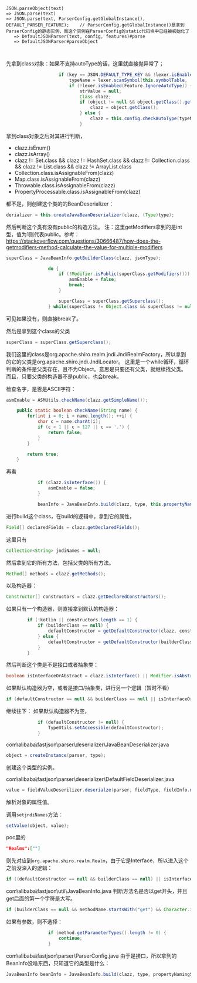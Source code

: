 ```
JSON.parseObject(text)
=> JSON.parse(text)
=> JSON.parse(text, ParserConfig.getGlobalInstance(), DEFAULT_PARSER_FEATURE);    // ParserConfig.getGlobalInstance()是拿到ParserConfig的静态实例，而这个实例在ParserConfig的static代码块中已经被初始化了
   => DefaultJSONParser(text, config, features)#parse
   => DefaultJSONParser#parseObject   
   
   
```
 
 
先拿到class对象：如果不支持autoType的话，这里就直接抛异常了；
```java
                    if (key == JSON.DEFAULT_TYPE_KEY && !lexer.isEnabled(Feature.DisableSpecialKeyDetect)) {
                        typeName = lexer.scanSymbol(this.symbolTable, '"');
                        if (!lexer.isEnabled(Feature.IgnoreAutoType)) {
                            strValue = null;
                            Class clazz;
                            if (object != null && object.getClass().getName().equals(typeName)) {
                                clazz = object.getClass();
                            } else {
                                clazz = this.config.checkAutoType(typeName, (Class)null, lexer.getFeatures());
                            }
```

拿到class对象之后对其进行判断，
- clazz.isEnum()
- clazz.isArray()
- clazz != Set.class && clazz != HashSet.class && clazz != Collection.class && clazz != List.class && clazz != ArrayList.class
- Collection.class.isAssignableFrom(clazz)
- Map.class.isAssignableFrom(clazz)
- Throwable.class.isAssignableFrom(clazz)
- PropertyProcessable.class.isAssignableFrom(clazz)


都不是，则创建这个类的的BeanDeserializer：
```java
derializer = this.createJavaBeanDeserializer(clazz, (Type)type);
```

然后判断这个类有没有public的构造方法。
注：这里getModifiers拿到的是int型，值为1则代表public。参考：https://stackoverflow.com/questions/30666487/how-does-the-getmodifiers-method-calculate-the-value-for-multiple-modifiers

```java
superClass = JavaBeanInfo.getBuilderClass(clazz, jsonType);

                do {
                    if (!Modifier.isPublic(superClass.getModifiers())) {
                        asmEnable = false;
                        break;
                    }

                    superClass = superClass.getSuperclass();
                } while(superClass != Object.class && superClass != null);
```
可见如果没有，则直接break了。

然后是拿到这个class的父类
```java
superClass = superClass.getSuperclass();
```

我们这里的class是org.apache.shiro.realm.jndi.JndiRealmFactory，所以拿到的它的父类是org.apache.shiro.jndi.JndiLocator。
这里是一个while循环，循环判断的条件是父类存在，且不为Object。意思是只要还有父类，就继续找父类。
而且，只要父类的构造器不是public，也会break。



检查名字，是否是ASCII字符：
```java
asmEnable = ASMUtils.checkName(clazz.getSimpleName());

    public static boolean checkName(String name) {
        for(int i = 0; i < name.length(); ++i) {
            char c = name.charAt(i);
            if (c < 1 || c > 127 || c == '.') {
                return false;
            }
        }

        return true;
    }
```

再看
```java
            if (clazz.isInterface()) {
                asmEnable = false;
            }

            beanInfo = JavaBeanInfo.build(clazz, type, this.propertyNamingStrategy);
```

进行build这个class，在build的逻辑中，拿到它的属性，
```java
Field[] declaredFields = clazz.getDeclaredFields();
```
这里只有
```java
Collection<String> jndiNames = null;
```
然后拿到它的所有方法，包括父类的所有方法。
```java
Method[] methods = clazz.getMethods();
```
以及构造器：
```java
Constructor[] constructors = clazz.getDeclaredConstructors();
```
如果只有一个构造器，则直接拿到默认的构造器：
```java
        if (!kotlin || constructors.length == 1) {
            if (builderClass == null) {
                defaultConstructor = getDefaultConstructor(clazz, constructors);
            } else {
                defaultConstructor = getDefaultConstructor(builderClass, builderClass.getDeclaredConstructors());
            }
        }
```

然后判断这个类是不是接口或者抽象类：
```java
boolean isInterfaceOrAbstract = clazz.isInterface() || Modifier.isAbstract(clazz.getModifiers());
```
如果默认构造器为空，或者是接口/抽象类，进行另一个逻辑（暂时不看）
```java
if (defaultConstructor == null && builderClass == null || isInterfaceOrAbstract) 
```
继续往下：
如果默认构造器不为空，
```java
            if (defaultConstructor != null) {
                TypeUtils.setAccessible(defaultConstructor);
            }
```


com\alibaba\fastjson\parser\deserializer\JavaBeanDeserializer.java
```java
object = createInstance(parser, type);
```
创建这个类型的实例。


com\alibaba\fastjson\parser\deserializer\DefaultFieldDeserializer.java
```java
value = fieldValueDeserilizer.deserialze(parser, fieldType, fieldInfo.name);
```
解析对象的属性值。


调用`setjndiNames`方法：
```java
setValue(object, value);
```


poc里的
```json
"Realms":[""]
```
则先对应到`org.apache.shiro.realm.Realm`，由于它是Interface，所以进入这个之前没深入的逻辑：
```java
if ((defaultConstructor == null && builderClass == null) || isInterfaceOrAbstract)
```

com\alibaba\fastjson\util\JavaBeanInfo.java
判断方法名是否以get开头，并且get后面的第一个字符是大写。
```java
if (builderClass == null && methodName.startsWith("get") && Character.isUpperCase(methodName.charAt(3)))
```
如果有参数，则不选择：
```java
                if (method.getParameterTypes().length != 0) {
                    continue;
                }
```

com\alibaba\fastjson\parser\ParserConfig.java
由于是接口，所以拿到的BeanInfo没啥东西，只知道它的类型是什么：
```java
JavaBeanInfo beanInfo = JavaBeanInfo.build(clazz, type, propertyNamingStrategy);
```

